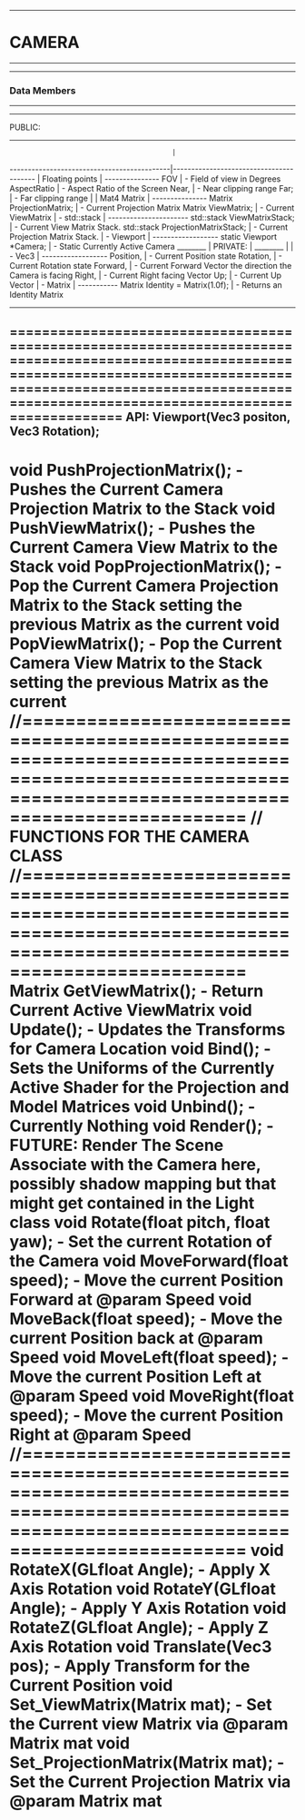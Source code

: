 ___
# CAMERA 
___

___
### Data Members
___
  
___
  PUBLIC:
___
                                            |
--------------------------------------------|----------------------------------------
											|  Floating points
											|  ---------------
  FOV                                       |  - Field of view in Degrees
  AspectRatio                               |  - Aspect Ratio of the Screen
  Near,                                     |  - Near clipping range
  Far;                                      |  - Far clipping range
											|
											|  Mat4 Matrix
											|  ---------------
  Matrix   ProjectionMatrix; 				|  - Current Projection Matrix
  Matrix   ViewMatrix;						|  - Current ViewMatrix
											|  - std::stack<Matrix>
											|  ----------------------
  std::stack<Matrix> ViewMatrixStack;       |  - Current View Matrix Stack.
  std::stack<Matrix> ProjectionMatrixStack; |  - Current Projection Matrix Stack.
											|  - Viewport
											|  ------------------
  static Viewport *Camera;                  |  - Static Currently Active Camera
  ________									|
  PRIVATE:									|
  ________									|
											|  - Vec3
											|  ------------------
  Position,									|  - Current Position state
  Rotation,									|  - Current Rotation state
  Forward,									|  - Current Forward Vector the direction the Camera is facing
  Right,									|  - Current Right facing Vector
  Up;                                       |  - Current Up Vector
											|  - Matrix
											|  -----------
  Matrix Identity = Matrix(1.0f);           |  - Returns an Identity Matrix


________________________________________________________________________________________________________________________________________________________________________________________________________________________________
================================================================================================================================================================================================================================
  API:
   Viewport(Vec3 positon, Vec3 Rotation);
   --------------------------------------
   void PushProjectionMatrix();               -  Pushes the Current Camera Projection Matrix to the Stack
   void PushViewMatrix();                     -  Pushes the Current Camera View Matrix to the Stack
   void PopProjectionMatrix();	              -  Pop the Current Camera Projection Matrix to the Stack setting the previous Matrix as the current
   void PopViewMatrix();		              -  Pop the Current Camera View Matrix to the Stack setting the previous Matrix as the current
   //=======================================================================================================================================================
   // FUNCTIONS FOR THE CAMERA CLASS
   //=======================================================================================================================================================
   Matrix GetViewMatrix();                    - Return Current Active ViewMatrix
   void Update();				              - Updates the Transforms for Camera Location
   void Bind();					              - Sets the Uniforms of the Currently Active Shader for the Projection and Model Matrices
   void Unbind();				              - Currently Nothing
   void Render();				              - FUTURE: Render The Scene Associate with the Camera here, possibly shadow mapping but that might get contained in the Light class
   void Rotate(float pitch, float yaw);       - Set the current Rotation of the Camera
   void MoveForward(float speed);			  - Move the current Position Forward at @param Speed
   void MoveBack(float speed);				  - Move the current Position back at @param Speed
   void MoveLeft(float speed);				  - Move the current Position Left at @param Speed
   void MoveRight(float speed);				  - Move the current Position Right at @param Speed
   //=======================================================================================================================================================
   void RotateX(GLfloat Angle);				  - Apply X Axis Rotation
   void RotateY(GLfloat Angle);				  - Apply Y Axis Rotation
   void RotateZ(GLfloat Angle);				  - Apply Z Axis Rotation
   void Translate(Vec3 pos);				  - Apply Transform for the Current Position
   void Set_ViewMatrix(Matrix mat);           - Set the Current view Matrix via @param Matrix mat
   void Set_ProjectionMatrix(Matrix mat);     - Set the Current Projection Matrix via @param Matrix mat
=================================================================================================================================================================

